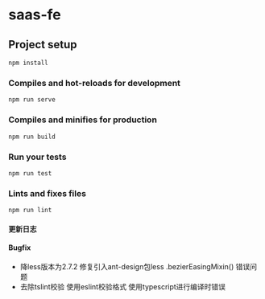 # saas-fe

## Project setup
```
npm install
```

### Compiles and hot-reloads for development
```
npm run serve
```

### Compiles and minifies for production
```
npm run build
```

### Run your tests
```
npm run test
```

### Lints and fixes files
```
npm run lint
```

#### 更新日志


#### Bugfix
* 降less版本为2.7.2 修复引入ant-design包less .bezierEasingMixin() 错误问题
* 去除tslint校验 使用eslint校验格式 使用typescript进行编译时错误


